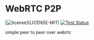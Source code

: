 # WebRTC P2P

[![license](https://img.shields.io/badge/license-MIT%2FApache--2.0-blue")](LICENSE-MIT)
[![Test Status](https://github.com/aicacia/rs-peer/workflows/Tests/badge.svg?event=push)](https://github.com/nathanfaucett/rs-peer/actions)

simple peer to peer over webrtc
